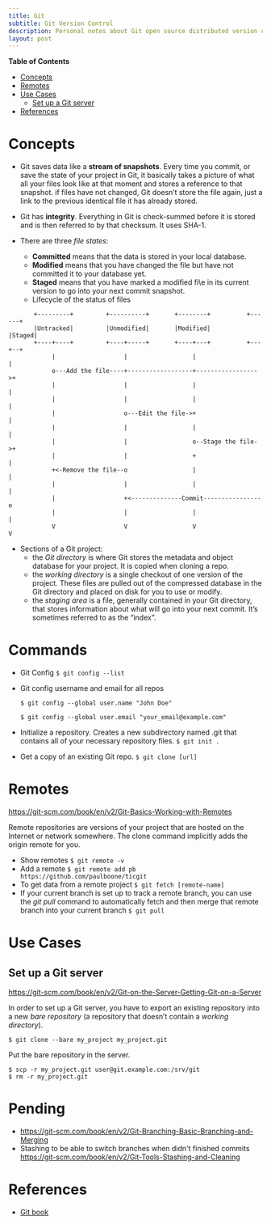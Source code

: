 ```yaml
---
title: Git
subtitle: Git Version Control
description: Personal notes about Git open source distributed version control system
layout: post
---
```



<!-- markdown-toc start - Don't edit this section. Run M-x markdown-toc-generate-toc again -->
**Table of Contents**

- [Concepts](#concepts)
- [Remotes](#remotes)
- [Use Cases](#use-cases)
    - [Set up a Git server](#set-up-a-git-server)
- [References](#references)

<!-- markdown-toc end -->

# Concepts

+ Git saves data like a __stream of snapshots__. Every time you commit, or save the state of your project in Git, it basically takes a picture of what all your files look like at that moment and stores a reference to that snapshot. if files have not changed, Git doesn’t store the file again, just a link to the previous identical file it has already stored.

+ Git has __integrity__. Everything in Git is check-summed before it is stored and is then referred to by that checksum. It uses SHA-1.

+ There are three _file states_:
	+ __Committed__ means that the data is stored in your local database.
	+ __Modified__ means that you have changed the file but have not committed it to your database yet.
	+ __Staged__ means that you have marked a modified fi\e in its current version to go into your next commit snapshot.
	+ Lifecycle of the status of files

~~~~~~~
       +---------+         +----------+       +--------+          +------+
       |Untracked|         |Unmodified|       |Modified|          |Staged|
       +----+----+         +----+-----+       +----+---+          +---+--+
            |                   |                  |                  |
            o---Add the file----+------------------+----------------->+
            |                   |                  |                  |
            |                   |                  |                  |
            |                   o---Edit the file->+                  |
            |                   |                  |                  |
            |                   |                  o--Stage the file->+
            |                   |                  +                  |
            +<-Remove the file--o                  |                  |
            |                   |                  |                  |
            |                   +<--------------Commit----------------o
            |                   |                  |                  |
            V                   V                  V                  V
~~~~~~~

+ Sections of a Git project:     
	+ the _Git directory_ is where Git stores the metadata and object database for your project. It is copied when cloning a repo.
	+ the _working directory_ is a single checkout of one version of the project. These files are pulled out of the compressed database in the Git directory and placed on disk for you to use or modify.
	+ the _staging area_ is a file, generally contained in your Git directory, that stores information about what will go into your next commit. It’s sometimes referred to as the “index”.

# Commands #

+ Git Config `$ git config --list`

+ Git config username and email for all repos

    `$ git config --global user.name "John Doe"`

    `$ git config --global user.email "your_email@example.com"`

+ Initialize a repository. Creates a new subdirectory named .git that contains all of your necessary repository files. `$ git init .`

+ Get a copy of an existing Git repo. `$ git clone [url]`

# Remotes #

<https://git-scm.com/book/en/v2/Git-Basics-Working-with-Remotes>

Remote repositories are versions of your project that are hosted on the Internet or network somewhere. The clone command implicitly adds the origin remote for you.

+ Show remotes `$ git remote -v`
+ Add a remote `$ git remote add pb https://github.com/paulboone/ticgit`
+ To get data from a remote project `$ git fetch [remote-name]`
+ If your current branch is set up to track a remote branch, you can use the _git pull_ command to automatically fetch and then merge that remote branch into your current branch `$ git pull `

# Use Cases #

## Set up a Git server ##

<https://git-scm.com/book/en/v2/Git-on-the-Server-Getting-Git-on-a-Server>

In order to set up a Git server, you have to export an existing repository into a new _bare repository_ (a repository that doesn’t contain a _working directory_).

    $ git clone --bare my_project my_project.git

Put the bare repository in the server.

    $ scp -r my_project.git user@git.example.com:/srv/git
	$ rm -r my_project.git

# Pending #

+ <https://git-scm.com/book/en/v2/Git-Branching-Basic-Branching-and-Merging>
+ Stashing to be able to switch branches when didn't finished commits <https://git-scm.com/book/en/v2/Git-Tools-Stashing-and-Cleaning>



References
==========

+ [Git book](https://git-scm.com/book/en/v2)
